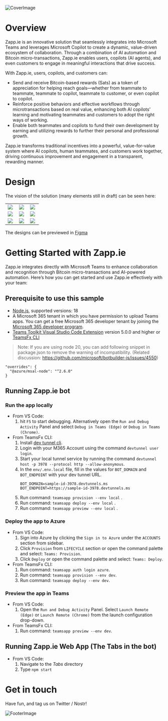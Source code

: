 ![CoverImage](https://github.com/user-attachments/assets/db930cee-8f0f-47b3-9729-9da8c3b6b2c1)

# Overview

Zapp.ie is an innovative solution that seamlessly integrates into Microsoft Teams and leverages Microsoft Copilot to create a dynamic, value-driven ecosystem of collaboration. Through a combination of AI automation and Bitcoin micro-transactions, Zapp.ie enables users, copilots (AI agents), and even customers to engage in meaningful interactions that drive success.

With Zapp.ie, users, copilots, and customers can:

- Send and receive Bitcoin-based rewards (Sats) as a token of appreciation for helping reach goals—whether from teammate to teammate, teammate to copilot, teammate to customer, or even copilot to copilot.
- Reinforce positive behaviors and effective workflows through microtransactions based on real value, enhancing both AI copilots’ learning and motivating teammates and customers to adopt the right ways of working.
- Enable both teammates and copilots to fund their own development by earning and utilizing rewards to further their personal and professional growth.

Zapp.ie transforms traditional incentives into a powerful, value-for-value system where AI copilots, human teammates, and customers work together, driving continuous improvement and engagement in a transparent, rewarding manner.

# Design

The vision of the solution (many elements still in draft) can be seen here:

<table width="100%">
  <tr>
    <td width="30%"><img src="https://github.com/user-attachments/assets/aa9a5979-302f-4812-be14-4e92a874f544"/></td>
    <td width="30%"><img src="https://github.com/user-attachments/assets/82c97b0a-2771-40a9-ba55-95b9f9736474"/></td>
    <td width="30%"><img src="https://github.com/user-attachments/assets/ec7827a8-43ed-455b-93e8-e42ea8d97613"/></td>
  </tr>
  <tr>
    <td width="30%"><img src="https://github.com/user-attachments/assets/dfdea569-36cd-4407-9fb5-b782b7535aa6"/></td>
    <td width="30%"><img src="https://github.com/user-attachments/assets/2ed3a8e4-3128-475e-baf8-5a1fc13f0ab3"/></td>
    <td width="30%"><img src="https://github.com/user-attachments/assets/9f904f0b-e91a-4797-a5f1-a1d06243db3a"/></td>
  </tr>
  <tr>
    <td width="30%"><img src="https://github.com/user-attachments/assets/a9519947-26c8-4b5b-b0d8-4db7db0ccecc"/></td>
    <td width="30%"><img src="https://github.com/user-attachments/assets/03c1d7c7-7e86-46a9-845e-f5301bb80c45"/></td>
    <td width="30%"><img src="https://github.com/user-attachments/assets/6ec83fd9-f9cb-4ca1-b9d7-9ef84db09bd2"/></td>
  </tr>
</table>

The designs can be previewed in [Figma](https://www.figma.com/proto/i0GdiVa7Dgu1FVSNwhBpjZ/Zapp.ie?node-id=607-67310&node-type=frame&t=FVljvFCjf72XgbJR-1&scaling=min-zoom&content-scaling=fixed&page-id=0%3A1&starting-point-node-id=607%3A67310)

# Getting Started with Zapp.ie

Zapp.ie integrates directly with Microsoft Teams to enhance collaboration and recognition through Bitcoin micro-transactions and AI-powered automation. Here’s how you can get started and use Zapp.ie effectively with your team:

## Prerequisite to use this sample

- [Node.js](https://nodejs.org/), supported versions: 18
- A Microsoft 365 tenant in which you have permission to upload Teams apps. You can get a free Microsoft 365 developer tenant by joining the [Microsoft 365 developer program](https://developer.microsoft.com/en-us/microsoft-365/dev-program).
- [Teams Toolkit Visual Studio Code Extension](https://aka.ms/teams-toolkit) version 5.0.0 and higher or [TeamsFx CLI](https://aka.ms/teams-toolkit-cli)

> Note: If you are using node 20, you can add following snippet in package.json to remove the warning of incompatibility. (Related discussion: https://github.com/microsoft/botbuilder-js/issues/4550)

```
"overrides": {
  "@azure/msal-node": "^2.6.0"
}
```

## Running Zapp.ie bot

### Run the app locally

- From VS Code:
  1. hit `F5` to start debugging. Alternatively open the `Run and Debug Activity` Panel and select `Debug in Teams (Edge)` or `Debug in Teams (Chrome)`.
- From TeamsFx CLI:
  1.  Install [dev tunnel cli](https://aka.ms/teamsfx-install-dev-tunnel).
  1.  Login with your M365 Account using the command `devtunnel user login`.
  1.  Start your local tunnel service by running the command `devtunnel host -p 3978 --protocol http --allow-anonymous`.
  1.  In the `env/.env.local` file, fill in the values for `BOT_DOMAIN` and `BOT_ENDPOINT` with your dev tunnel URL.
      ```
      BOT_DOMAIN=sample-id-3978.devtunnels.ms
      BOT_ENDPOINT=https://sample-id-3978.devtunnels.ms
      ```
  1.  Run command: `teamsapp provision --env local` .
  1.  Run command: `teamsapp deploy --env local` .
  1.  Run command: `teamsapp preview --env local` .

### Deploy the app to Azure

- From VS Code:
  1. Sign into Azure by clicking the `Sign in to Azure` under the `ACCOUNTS` section from sidebar.
  1. Click `Provision` from `LIFECYCLE` section or open the command palette and select: `Teams: Provision`.
  1. Click `Deploy` or open the command palette and select: `Teams: Deploy`.
- From TeamsFx CLI:
  1. Run command: `teamsapp auth login azure`.
  1. Run command: `teamsapp provision --env dev`.
  1. Run command: `teamsapp deploy --env dev`.

### Preview the app in Teams

- From VS Code:
  1. Open the `Run and Debug Activity` Panel. Select `Launch Remote (Edge)` or `Launch Remote (Chrome)` from the launch configuration drop-down.
- From TeamsFx CLI:
  1. Run command: `teamsapp preview --env dev`.

## Running Zapp.ie Web App (The Tabs in the bot)

- From VS Code:
  1. Navigate to the _Tabs_ directory
  2. Type `npm start`

# Get in touch

Have fun, and tag us on Twitter / Nostr!

![FooterImage](https://github.com/user-attachments/assets/3c798d0d-9466-493d-9a66-ee5fe2c374f5)
